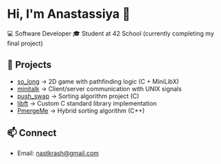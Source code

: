 # Hi, I'm Anastassiya 👋

💻 Software Developer
🎓 Student at 42 School (currently completing my final project)  


## 📂 Projects
- [so_long](https://github.com/nastkrash/so_long) → 2D game with pathfinding logic (C + MiniLibX)
- [minitalk](https://github.com/nastkrash/minitalk) → Client/server communication with UNIX signals
- [push_swap](https://github.com/nastkrash/push_swap) → Sorting algorithm project (C)
- [libft](https://github.com/nastkrash/Libft) → Custom C standard library implementation
- [PmergeMe](https://github.com/nastkrash/PmergeMe) → Hybrid sorting algorithm (C++)

## 📫 Connect
- Email: nastkrash@gmail.com
